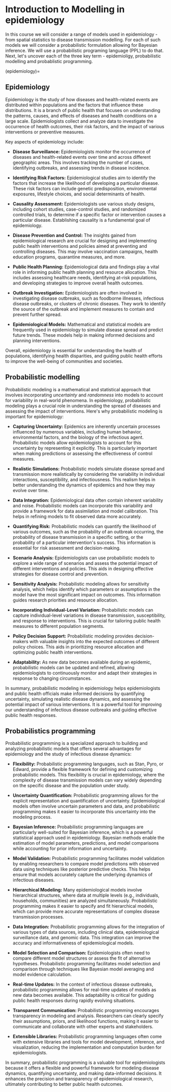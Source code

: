 # Introduction to Modelling in epidemiology

In this course we will consider a range of models used in epidemiology - from spatial statistics to disease transmission modelling. For each of such models we will consider a probabilistic formulation allowing for Bayesian inference. We will use a probabilistic programing language (PPL) to do that. Next, let's uncover each of the three key term - epidemioligy, probabilistic modelling amd probablistic programming. 



(epidemiology)=
## Epidemiology

Epidemiology is the study of how diseases and health-related events are distributed within populations and the factors that influence these distributions. It is a branch of public health that focuses on understanding the patterns, causes, and effects of diseases and health conditions on a large scale. Epidemiologists collect and analyze data to investigate the occurrence of health outcomes, their risk factors, and the impact of various interventions or preventive measures.

Key aspects of epidemiology include:

- **Disease Surveillance:** Epidemiologists monitor the occurrence of diseases and health-related events over time and across different geographic areas. This involves tracking the number of cases, identifying outbreaks, and assessing trends in disease incidence.

- **Identifying Risk Factors:** Epidemiological studies aim to identify the factors that increase the likelihood of developing a particular disease. These risk factors can include genetic predisposition, environmental exposures, lifestyle choices, and social determinants of health.

- **Causality Assessment:** Epidemiologists use various study designs, including cohort studies, case-control studies, and randomized controlled trials, to determine if a specific factor or intervention causes a particular disease. Establishing causality is a fundamental goal of epidemiology.

- **Disease Prevention and Control:** The insights gained from epidemiological research are crucial for designing and implementing public health interventions and policies aimed at preventing and controlling diseases. This may involve vaccination campaigns, health education programs, quarantine measures, and more.

- **Public Health Planning:** Epidemiological data and findings play a vital role in informing public health planning and resource allocation. This includes assessing healthcare needs, identifying at-risk populations, and developing strategies to improve overall health outcomes.

- **Outbreak Investigation:** Epidemiologists are often involved in investigating disease outbreaks, such as foodborne illnesses, infectious disease outbreaks, or clusters of chronic diseases. They work to identify the source of the outbreak and implement measures to contain and prevent further spread.

- **Epidemiological Models:** Mathematical and statistical models are frequently used in epidemiology to simulate disease spread and predict future trends. These models help in making informed decisions and planning interventions.

Overall, epidemiology is essential for understanding the health of populations, identifying health disparities, and guiding public health efforts to improve the well-being of communities and societies.

## Probabilistic modelling

Probabilistic modeling is a mathematical and statistical approach that involves incorporating *uncertainty* and *randomness* into models to account for variability in real-world phenomena. In epidemiology, probabilistic modeling plays a crucial role in understanding the spread of diseases and assessing the impact of interventions. Here's why probabilistic modeling is important for epidemiology:

- **Capturing Uncertainty:** Epidemics are inherently uncertain processes influenced by numerous variables, including human behavior, environmental factors, and the biology of the infectious agent. Probabilistic models allow epidemiologists to account for this uncertainty by representing it explicitly. This is particularly important when making predictions or assessing the effectiveness of control measures.

- **Realistic Simulations:** Probabilistic models simulate disease spread and transmission more realistically by considering the variability in individual interactions, susceptibility, and infectiousness. This realism helps in better understanding the dynamics of epidemics and how they may evolve over time.

- **Data Integration:** Epidemiological data often contain inherent variability and noise. Probabilistic models can incorporate this variability and provide a framework for data assimilation and model calibration. This helps in refining models to fit observed data more accurately.

- **Quantifying Risk:** Probabilistic models can quantify the likelihood of various outcomes, such as the probability of an outbreak occurring, the probability of disease transmission in a specific setting, or the probability of a particular intervention's success. This information is essential for risk assessment and decision-making.

- **Scenario Analysis:** Epidemiologists can use probabilistic models to explore a wide range of scenarios and assess the potential impact of different interventions and policies. This aids in designing effective strategies for disease control and prevention.

- **Sensitivity Analysis:** Probabilistic modeling allows for sensitivity analysis, which helps identify which parameters or assumptions in the model have the most significant impact on outcomes. This information guides research priorities and resource allocation.

- **Incorporating Individual-Level Variation:** Probabilistic models can capture individual-level variations in disease transmission, susceptibility, and response to interventions. This is crucial for tailoring public health measures to different population segments.

- **Policy Decision Support:** Probabilistic modeling provides decision-makers with valuable insights into the expected outcomes of different policy choices. This aids in prioritizing resource allocation and optimizing public health interventions.

- **Adaptability:** As new data becomes available during an epidemic, probabilistic models can be updated and refined, allowing epidemiologists to continuously monitor and adapt their strategies in response to changing circumstances.

In summary, probabilistic modeling in epidemiology helps epidemiologists and public health officials make informed decisions by quantifying uncertainty, simulating realistic disease dynamics, and assessing the potential impact of various interventions. It is a powerful tool for improving our understanding of infectious disease outbreaks and guiding effective public health responses.

## Probabilistics programming


Probabilistic programming is a specialized approach to building and analyzing probabilistic models that offers several advantages for epidemiology and the study of infectious disease dynamics:

- **Flexibility:** Probabilistic programming languages, such as Stan, Pyro, or Edward, provide a flexible framework for defining and customizing probabilistic models. This flexibility is crucial in epidemiology, where the complexity of disease transmission models can vary widely depending on the specific disease and the population under study.

- **Uncertainty Quantification:** Probabilistic programming allows for the explicit representation and quantification of uncertainty. Epidemiological models often involve uncertain parameters and data, and probabilistic programming makes it easier to incorporate this uncertainty into the modeling process.

- **Bayesian Inference:** Probabilistic programming languages are particularly well-suited for Bayesian inference, which is a powerful statistical approach used in epidemiology. Bayesian methods enable the estimation of model parameters, predictions, and model comparisons while accounting for prior information and uncertainty.

- **Model Validation:** Probabilistic programming facilitates model validation by enabling researchers to compare model predictions with observed data using techniques like posterior predictive checks. This helps ensure that models accurately capture the underlying dynamics of infectious diseases.

- **Hierarchical Modeling:** Many epidemiological models involve hierarchical structures, where data at multiple levels (e.g., individuals, households, communities) are analyzed simultaneously. Probabilistic programming makes it easier to specify and fit hierarchical models, which can provide more accurate representations of complex disease transmission processes.

- **Data Integration:** Probabilistic programming allows for the integration of various types of data sources, including clinical data, epidemiological surveillance data, and genomic data. This integration can improve the accuracy and informativeness of epidemiological models.

- **Model Selection and Comparison:** Epidemiologists often need to compare different model structures or assess the fit of alternative hypotheses. Probabilistic programming facilitates model selection and comparison through techniques like Bayesian model averaging and model evidence calculation.

- **Real-time Updates:** In the context of infectious disease outbreaks, probabilistic programming allows for real-time updates of models as new data becomes available. This adaptability is critical for guiding public health responses during rapidly evolving situations.

- **Transparent Communication:** Probabilistic programming encourages transparency in modeling and analysis. Researchers can clearly specify their assumptions, priors, and likelihood functions, making it easier to communicate and collaborate with other experts and stakeholders.

- **Extensible Libraries:** Probabilistic programming languages often come with extensive libraries and tools for model development, inference, and visualization, reducing the implementation and computation burden for epidemiologists.

In summary, probabilistic programming is a valuable tool for epidemiologists because it offers a flexible and powerful framework for modeling disease dynamics, quantifying uncertainty, and making data-informed decisions. It enhances the precision and transparency of epidemiological research, ultimately contributing to better public health outcomes.